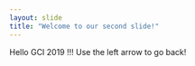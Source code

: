 ```yaml
---
layout: slide
title: "Welcome to our second slide!"
---
```

Hello GCI 2019 !!! 
Use the left arrow to go back!
